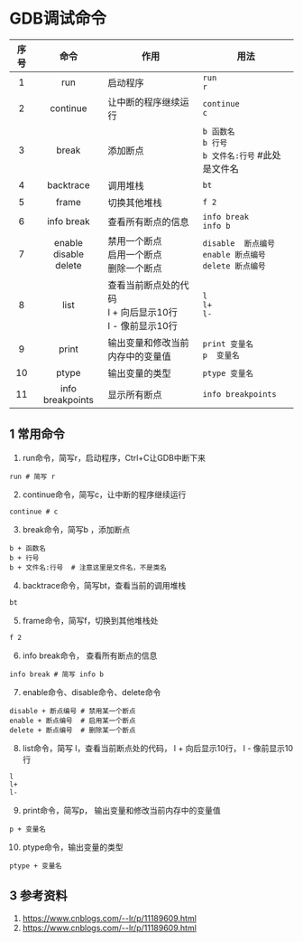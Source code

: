 # GDB调试命令      

序号|命令|作用|用法
:-:|:-:|-|-
1|run|启动程序|`run`<br>`r`
2|continue|让中断的程序继续运行|`continue`<br>`c`
3|break|添加断点|`b 函数名`<br>`b 行号`<br>`b 文件名:行号`    #此处是文件名
4|backtrace|调用堆栈|`bt`
5|frame|切换其他堆栈|`f 2`
6|info break|查看所有断点的信息|`info break`<br>`info b`
7|enable<br>disable<br>delete|禁用一个断点<br>启用一个断点<br>删除一个断点|`disable  断点编号`<br>`enable 断点编号`<br>`delete 断点编号`
8|list|查看当前断点处的代码<br>l + 向后显示10行<br>l - 像前显示10行|`l`<br>`l+`<br>`l-`
9|print|输出变量和修改当前内存中的变量值|`print 变量名`<br>`p  变量名`
10|ptype|输出变量的类型|`ptype 变量名`
11 | info breakpoints| 显示所有断点| `info breakpoints`

## 1 常用命令   
1. run命令，简写r，启动程序，Ctrl+C让GDB中断下来   
```shell
run # 简写 r 
```
2. continue命令，简写c，让中断的程序继续运行   
```shell
continue # c
```
3. break命令，简写b ，添加断点  
```shell
b + 函数名  
b + 行号
b + 文件名:行号  # 注意这里是文件名，不是类名    
```
4. backtrace命令，简写bt，查看当前的调用堆栈    
```shell
bt
```
5. frame命令，简写f，切换到其他堆栈处    
```shell
f 2
```
6. info break命令， 查看所有断点的信息   
```shell
info break # 简写 info b
```

7. enable命令、disable命令、delete命令    
```shell
disable + 断点编号 # 禁用某一个断点
enable + 断点编号  # 启用某一个断点
delete + 断点编号  # 删除某一个断点
```
8. list命令，简写 l，查看当前断点处的代码， l + 向后显示10行， l - 像前显示10行   
```shell
l
l+  
l-
```
9. print命令，简写p， 输出变量和修改当前内存中的变量值   
```shell
p + 变量名
```
10. ptype命令，输出变量的类型    
```shell
ptype + 变量名
```

## 3 参考资料   
1. https://www.cnblogs.com/--lr/p/11189609.html     
2. https://www.cnblogs.com/--lr/p/11189609.html   